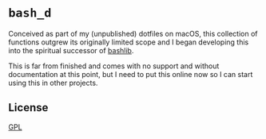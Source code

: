 # `bash_d`

Conceived as part of my (unpublished) dotfiles on macOS, this collection of functions outgrew its originally limited scope and I began developing this into the spiritual successor of [bashlib](https://github.com/dehesselle/bashlib).

This is far from finished and comes with no support and without documentation at this point, but I need to put this online now so I can start using this in other projects.

## License

[GPL](LICENSE)